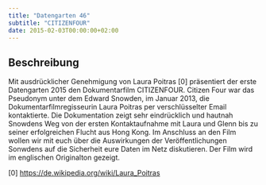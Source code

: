 ```yaml
---
title: "Datengarten 46"
subtitle: "CITIZENFOUR"
date: 2015-02-03T00:00:00+02:00
---
```


Beschreibung
------------

Mit ausdrücklicher Genehmigung von Laura Poitras \[0\] präsentiert der
erste Datengarten 2015 den Dokumentarfilm CITIZENFOUR. Citizen Four war
das Pseudonym unter dem Edward Snowden, im Januar 2013, die
Dokumentarfilmregisseurin Laura Poitras per verschlüsselter Email
kontaktierte. Die Dokumentation zeigt sehr eindrücklich und hautnah
Snowdens Weg von der ersten Kontaktaufnahme mit Laura und Glenn bis zu
seiner erfolgreichen Flucht aus Hong Kong. Im Anschluss an den Film
wollen wir mit euch über die Auswirkungen der Veröffentlichungen
Sonwdens auf die Sicherheit eure Daten im Netz diskutieren. Der Film
wird im englischen Originalton gezeigt.

\[0\] <https://de.wikipedia.org/wiki/Laura_Poitras>
